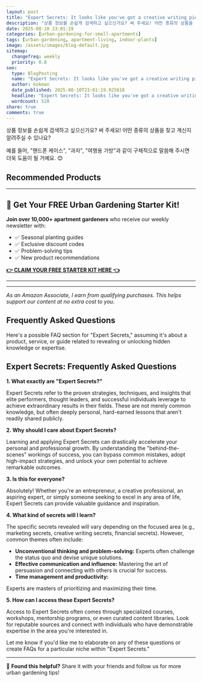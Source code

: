 ```yaml
---
layout: post
title: "Expert Secrets: It looks like you've got a creative writing piece in progress here, but unfortunately, the text is cut off! (2025)"
description: "상품 정보를 손쉽게 검색하고 싶으신가요? 써 주세요! 어떤 종류의 상품을 찾고 계신지 알려주실 수 있나요?..."
date: 2025-08-10 23:01:19 
categories: [urban-gardening-for-small-apartments]
tags: [urban-gardening, apartment-living, indoor-plants]
image: /assets/images/blog-default.jpg
sitemap:
  changefreq: weekly
  priority: 0.8
seo:
  type: BlogPosting
  name: "Expert Secrets: It looks like you've got a creative writing piece in progress here, but unfortunately, the text is cut off! (2025)"
  author: kokman
  date_published: 2025-08-10T23:01:19.925818
  headline: "Expert Secrets: It looks like you've got a creative writing piece in progress here, but unfortunately, the text is cut off! (2025)"
  wordcount: 528
share: true
comments: true
---
```


상품 정보를 손쉽게 검색하고 싶으신가요? 써 주세요! 어떤 종류의 상품을 찾고 계신지 알려주실 수 있나요?

예를 들어, "핸드폰 케이스", "과자", "여행용 가방"과 같이 구체적으로 말씀해 주시면 더욱 도움이 될 거예요. 😊

## Recommended Products



---

## 🌱 Get Your FREE Urban Gardening Starter Kit!

**Join over 10,000+ apartment gardeners** who receive our weekly newsletter with:
- ✅ Seasonal planting guides
- ✅ Exclusive discount codes
- ✅ Problem-solving tips
- ✅ New product recommendations

[**👉 CLAIM YOUR FREE STARTER KIT HERE 👈**](https://kokman078.github.io/my-ai-blog/newsletter)

---




---
*As an Amazon Associate, I earn from qualifying purchases. This helps support our content at no extra cost to you.*



## Frequently Asked Questions

Here's a possible FAQ section for "Expert Secrets,"  assuming it's about a product, service, or guide related to revealing or unlocking hidden knowledge or expertise. 

## Expert Secrets: Frequently Asked Questions

**1. What exactly are "Expert Secrets?"**

Expert Secrets refer to the proven strategies, techniques, and insights that elite performers, thought leaders, and successful individuals leverage to achieve extraordinary results in their fields. These are not merely common knowledge, but often deeply personal, hard-earned lessons that aren't readily shared publicly.

**2. Why should I care about Expert Secrets?**

Learning and applying Expert Secrets can drastically accelerate your personal and professional growth. By understanding the "behind-the-scenes" workings of success, you can bypass common mistakes, adopt high-impact strategies, and unlock your own potential to achieve remarkable outcomes. 

**3. Is this for everyone?**

Absolutely! Whether you're an entrepreneur, a creative professional, an aspiring expert, or simply someone seeking to excel in any area of life, Expert Secrets can provide valuable guidance and inspiration.

**4. What kind of secrets will I learn?**

The specific secrets revealed will vary depending on the focused area (e.g., marketing secrets, creative writing secrets, financial secrets). However, common themes often include:

* **Unconventional thinking and problem-solving:**  Experts often challenge the status quo and devise unique solutions. 
* **Effective communication and influence:** Mastering the art of persuasion and connecting with others is crucial for success.
* **Time management and productivity:**

Experts are masters of prioritizing and maximizing their time.

**5. How can I access these Expert Secrets?**

Access to Expert Secrets often comes through specialized courses, workshops, mentorship programs, or even curated content libraries. Look for reputable sources and connect with individuals who have demonstrable expertise in the area you're interested in. 



 Let me know if you'd like me to elaborate on any of these questions or create FAQs for a particular niche within "Expert Secrets."

<script type="application/ld+json">
{
  "@context": "https://schema.org",
  "@type": "BlogPosting",
  "headline": "Expert Secrets: It looks like you've got a creative writing piece in progress here, but unfortunately, the text is cut off! (2025)",
  "author": {
    "@type": "Person",
    "name": "kokman"
  },
  "datePublished": "2025-08-10T23:01:19.925217",
  "dateModified": "2025-08-10T23:01:19.925217",
  "publisher": {
    "@type": "Organization",
    "name": "Urban Garden Pro",
    "url": "https://kokman078.github.io/my-ai-blog"
  },
  "wordCount": 414,
  "articleBody": "\uc0c1\ud488 \uc815\ubcf4\ub97c \uc190\uc27d\uac8c \uac80\uc0c9\ud558\uace0 \uc2f6\uc73c\uc2e0\uac00\uc694? \uc368 \uc8fc\uc138\uc694! \uc5b4\ub5a4 \uc885\ub958\uc758 \uc0c1\ud488\uc744 \ucc3e\uace0 \uacc4\uc2e0\uc9c0 \uc54c\ub824\uc8fc\uc2e4 \uc218 \uc788\ub098\uc694?\n\n\uc608\ub97c \ub4e4\uc5b4, \"\ud578\ub4dc\ud3f0 \ucf00\uc774\uc2a4\", \"\uacfc\uc790\", \"\uc5ec\ud589\uc6a9 \uac00\ubc29\"\uacfc \uac19\uc774 \uad6c\uccb4\uc801\uc73c\ub85c \ub9d0\uc500\ud574 \uc8fc\uc2dc\uba74 \ub354\uc6b1 \ub3c4\uc6c0\uc774 \ub420 \uac70\uc608\uc694. \ud83d\ude0a\n\n## Recommended Products\n\n\n\n---\n\n## \ud83c\udf31 Get Your FREE Urban Gardening Star..."
}
</script>


---

🚀 **Found this helpful?** Share it with your friends and follow us for more urban gardening tips!

